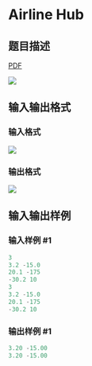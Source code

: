 # Airline Hub

## 题目描述

[problemUrl]: https://uva.onlinejudge.org/index.php?option=com_onlinejudge&Itemid=8&category=15&page=show_problem&problem=1257

[PDF](https://uva.onlinejudge.org/external/103/p10316.pdf)

![](https://cdn.luogu.com.cn/upload/vjudge_pic/UVA10316/cb6f728d6bc7263ff4474be05b0192c80647c93f.png)

## 输入输出格式

### 输入格式

![](https://cdn.luogu.com.cn/upload/vjudge_pic/UVA10316/80b8f76d30646a39e507cfc8562a43e260305123.png)

### 输出格式

![](https://cdn.luogu.com.cn/upload/vjudge_pic/UVA10316/906f2e1e733bda0af7f302d09b5273d8ab815d95.png)

## 输入输出样例

### 输入样例 #1

```cpp
3
3.2 -15.0
20.1 -175
-30.2 10
3
3.2 -15.0
20.1 -175
-30.2 10
```


### 输出样例 #1

```cpp
3.20 -15.00
3.20 -15.00
```


